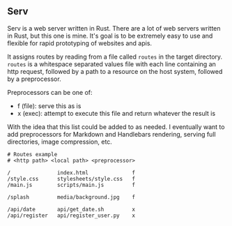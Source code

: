 ## Serv

Serv is a web server written in Rust. There are a lot of web servers written
in Rust, but this one is mine. It's goal is to be extremely easy to use and
flexible for rapid prototyping of websites and apis.

It assigns routes by reading from a file called `routes` in the target
directory. `routes` is a whitespace separated values file with each line
containing an http request, followed by a path to a resource on the host
system, followed by a preprocessor.

Preprocessors can be one of:

- f (file): serve this as is
- x (exec): attempt to execute this file and return whatever the result is

With the idea that this list could be added to as needed. I eventually want to
add preprocessors for Markdown and Handlebars rendering, serving full
directories, image compression, etc.

```
# Routes example
# <http path> <local path> <preprocessor>

/               index.html              f
/style.css      stylesheets/style.css   f
/main.js        scripts/main.js         f

/splash         media/background.jpg    f

/api/date       api/get_date.sh         x
/api/register   api/register_user.py    x
```

